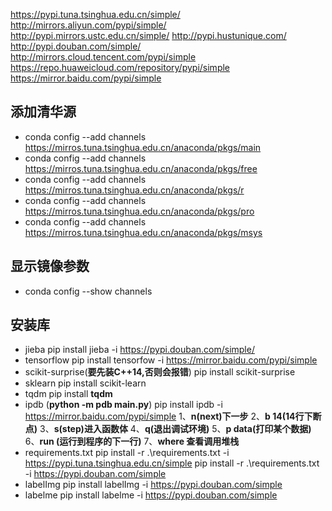 
https://pypi.tuna.tsinghua.edu.cn/simple/
http://mirrors.aliyun.com/pypi/simple/
http://pypi.mirrors.ustc.edu.cn/simple/
http://pypi.hustunique.com/
http://pypi.douban.com/simple/
http://mirrors.cloud.tencent.com/pypi/simple
https://repo.huaweicloud.com/repository/pypi/simple
https://mirror.baidu.com/pypi/simple

## 添加清华源
- conda config --add channels https://mirros.tuna.tsinghua.edu.cn/anaconda/pkgs/main
- conda config --add channels https://mirros.tuna.tsinghua.edu.cn/anaconda/pkgs/free
- conda config --add channels https://mirros.tuna.tsinghua.edu.cn/anaconda/pkgs/r
- conda config --add channels https://mirros.tuna.tsinghua.edu.cn/anaconda/pkgs/pro
- conda config --add channels https://mirros.tuna.tsinghua.edu.cn/anaconda/pkgs/msys

## 显示镜像参数
- conda config --show channels

## 安装库
- jieba
pip install jieba -i https://pypi.douban.com/simple/
- tensorflow
pip install tensorfow -i https://mirror.baidu.com/pypi/simple
- scikit-surprise(**要先装C++14,否则会报错**)
pip install scikit-surprise
- sklearn
pip install scikit-learn
- tqdm
pip install **tqdm**
- ipdb (**python -m pdb main.py**)
  pip install ipdb -i https://mirror.baidu.com/pypi/simple
  1、**n(next)下一步**
  2、**b 14(14行下断点)**
  3、**s(step)进入函数体**
  4、**q(退出调试环境)**
  5、**p data(打印某个数据)**
  6、**run (运行到程序的下一行)**
  7、**where 查看调用堆栈**
- requirements.txt
 pip install -r .\requirements.txt -i https://pypi.tuna.tsinghua.edu.cn/simple
  pip install -r .\requirements.txt -i https://pypi.douban.com/simple
- labelImg
 pip install labelImg -i https://pypi.douban.com/simple
- labelme
 pip install labelme -i https://pypi.douban.com/simple